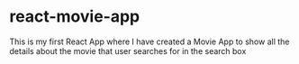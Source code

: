 # react-movie-app
This is my first React App where I have created a Movie App to show all the details about the movie that user searches for in the search box
